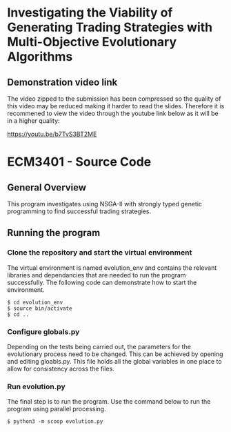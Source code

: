 # Investigating the Viability of Generating Trading Strategies with Multi-Objective Evolutionary Algorithms
## Demonstration video link

The video zipped to the submission has been compressed so the quality of this video may be reduced making it harder to read the slides. Therefore it is recommened to view the video through the youtube link below as it will be in a higher quality:

https://youtu.be/b7TvS3BT2ME

# ECM3401 - Source Code
## General Overview

This program investigates using NSGA-II with strongly typed genetic programming to find successful trading strategies.

## Running the program
### Clone the repository and start the virtual environment

The virtual environment is named evolution_env and contains the relevant libraries and dependancies that are needed to run the program successfully. The following code can demonstrate how to start the environment.

```shell
$ cd evolution_env
$ source bin/activate
$ cd ..
```

### Configure globals.py

Depending on the tests being carried out, the parameters for the evolutionary process need to be changed. This can be achieved by opening and editing gloabls.py. This file holds all the global variables in one place to allow for consistency across the files.

### Run evolution.py

The final step is to run the program. Use the command below to run the program using parallel processing.

```shell
$ python3 -m scoop evolution.py

